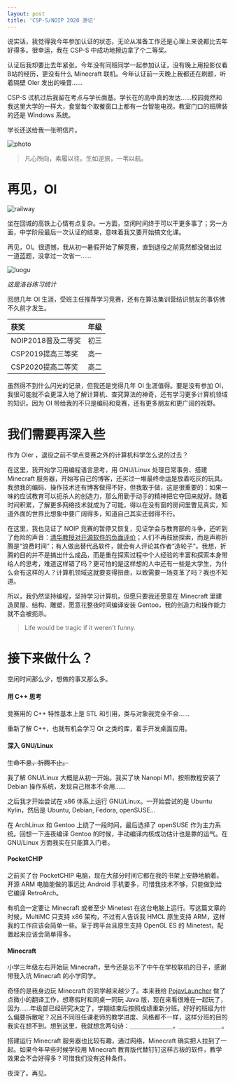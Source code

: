 ```yaml
---
layout: post
title: 'CSP-S/NOIP 2020 游记'
---
```


说实话，我觉得我今年参加认证的状态，无论从准备工作还是心理上来说都比去年好得多。很幸运，我在 CSP-S 中成功地擦边拿了个二等奖。

认证后我却要比去年紧张。今年没有同班同学一起参加认证，没有晚上用投影仪看B站的经历，更没有什么 Minecraft 联机。今年认证前一天晚上我都还在刷题，听着隔壁 OIer 发出的噪音……

CSP-S 试机过后我留在考点与学长面基。学长在的高中真的发达……校园竟然和我这里大学的一样大，食堂每个取餐窗口上都有一台智能电视，教室门口的班牌装的还是 Windows 系统。

学长还送给我一张明信片。

![photo]({{site.url}}/res/afo/photo.webp)

> 凡心所向，素履以往。生如逆旅，一苇以航。

# 再见，OI

![railway]({{site.url}}/res/afo/railway.webp)

坐在回城的高铁上心情有点复杂。一方面，空闲时间终于可以干更多事了；另一方面，中学阶段最后一次认证的结束，意味着我又要开始搞文化课。

再见，OI。很遗憾，我从初一暑假开始了解竞赛，直到退役之前竟然都没做出过一道蓝题，没拿过一次省一……

![luogu]({{site.url}}/res/afo/luogu.webp)

*这是洛谷练习统计*

回想几年 OI 生涯，受班主任推荐学习竞赛，还有在算法集训营结识朋友的事仿佛不久前才发生。

|获奖|年级|
|:-|:-|
|NOIP2018普及二等奖|初三|
|CSP2019提高三等奖|高一|
|CSP2020提高二等奖|高二|

虽然得不到什么闪光的记录，但我还是觉得几年 OI 生涯值得。要是没有参加 OI，我很可能就不会更深入地了解计算机、查究算法的神奇，还有学习更多计算机领域的知识。因为 OI 带给我的不只是编码和竞赛，还有更多朋友和更广阔的视野。

# 我们需要再深入些

作为 OIer ，退役之前不学点竞赛之外的计算机科学怎么说的过去？

在这里，我开始学习用编程语言思考，用 GNU/Linux 处理日常事务、搭建 Minecraft 服务器，开始写自己的博客，还买过一堆最终命运是放着吃灰的玩具。我想我的编码、操作技术还有博客做得不好，但我敢于做，这是很重要的：如果一味的应试教育可以扼杀人的创造力，那么用勤于动手的精神把它夺回来就好。随着时间积累，了解更多网络技术就成为了可能，得以在没有窗的房间里瞥见真实，知道外面的世界比想象中要广阔得多，知道自己其实还弱得不行。

在这里，我也见证了 NOIP 竞赛的暂停又恢复，见证学会与教育部的斗争，还听到了危险的声音：[清华教授对开源软件的负面评价](https://www.solidot.org/story?sid=64595)；人们不再鼓励探索，而是声称折腾是“浪费时间”；有人做出替代品软件，就会有人评论其作者“造轮子”。我想，折腾的目的并不是搞出什么成品，而是重在探索过程中个人经验的丰富和探索本身带给人的思考，难道这样错了吗？更可怕的是这样想的人中还有一些是大学生，为什么会有这样的人？计算机领域这就要变得扭曲，以致需要一场变革了吗？我也不知道。

所以，我仍然坚持编程，坚持学习计算机，但愿只要我还愿意在 Minecraft 里建造房屋、结构、雕塑，愿意花整夜时间编译安装 Gentoo，我的创造力和操作能力就不会被扼杀。

> Life would be tragic if it weren't funny.

# 接下来做什么？

空闲时间那么少，想做的事又那么多。

#### 用 C++ 思考

竞赛用的 C++ 特性基本上是 STL 和引用，类与对象我完全不会……

重新了解 C++，也就有机会学习 Qt 之类的库，着手开发桌面应用。

#### 深入 GNU/Linux

~~生命不息，折腾不止。~~

我了解 GNU/Linux 大概是从初一开始。我买了块 Nanopi M1，按照教程安装了 Debian 操作系统，发现自己根本不会用……

之后我才开始尝试在 x86 体系上运行 GNU/Linux。一开始尝试的是 Ubuntu Kylin，然后是 Ubuntu, Debian, Fedora, openSUSE...

在 ArchLinux 和 Gentoo 上绕了一段时间，最后选择了 openSUSE 作为主力系统。回想一下连夜编译 Gentoo 的时候，手动编译内核成功估计也是靠的运气。在 GNU/Linux 方面我实在只能算入门者。

#### PocketCHIP

之前买了台 PocketCHIP 电脑，现在大部分时间它都在我的书架上安静地躺着。开源 ARM 电脑能做的事远比 Android 手机要多，可惜我技术不够，只能做到给它编译 RetroArch。

有机会一定要让 Minecraft 或者至少 Minetest 在这台电脑上运行。写这篇文章的时候，MultiMC 只支持 x86 架构，不过有人告诉我 HMCL 原生支持 ARM，这样我的工作应该会简单一些。至于跨平台且原生支持 OpenGL ES 的 Minetest，配置起来应该会简单得多。

#### Minecraft

小学三年级左右开始玩 Minecraft，至今还是忘不了中午在学校联机的日子，感谢带我入坑 Minecraft 的小学同学。

奇怪的是我身边玩 Minecraft 的同学越来越少了。本来我给 [PojavLauncher](https://github.com/PojavLauncherTeam/PojavLauncher/) 做了点微小的翻译工作，想寒假时和同桌一同玩 Java 版，现在来看很难在一起玩了，因为……年级部已经研究决定了，学期结束后按照成绩重新分班。好好的班级为什么偏要拆散呢？况且不同班任课老师的教学进度、风格都不一样，这样分班的目的我实在想不到。想到这里，我就想念两句诗：＿＿＿＿＿＿＿，＿＿＿＿＿＿＿。

搭建运行 Minecraft 服务器也比较有趣，通过网络，Minecraft 确实把人拉到了一起。如果今年早些时候学校用 Minecraft 教育版代替钉钉这样古板的软件，教学效果会不会好得多？可惜我们没有这种条件。

夜深了。再见。

